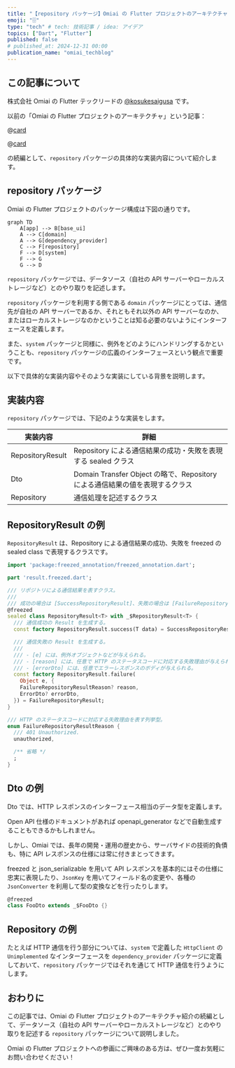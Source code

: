 ```yaml
---
title: "【repository パッケージ】Omiai の Flutter プロジェクトのアーキテクチャ"
emoji: "🗄️"
type: "tech" # tech: 技術記事 / idea: アイデア
topics: ["Dart", "Flutter"]
published: false
# published_at: 2024-12-31 00:00
publication_name: "omiai_techblog"
---
```


## この記事について

株式会社 Omiai の Flutter テックリードの [@kosukesaigusa](https://github.com/kosukesaigusa) です。

以前の「Omiai の Flutter プロジェクトのアーキテクチャ」という記事：

@[card](https://zenn.dev/kosukesaigusa/articles/omiai-flutter-architecture)

@[card](https://zenn.dev/kosukesaigusa/articles/omiai-flutter-architecture-system)

の続編として、`repository` パッケージの具体的な実装内容について紹介します。

## repository パッケージ

Omiai の Flutter プロジェクトのパッケージ構成は下図の通りです。

```mermaid
graph TD
    A[app] --> B[base_ui]
    A --> C[domain]
    A --> G[dependency_provider]
    C --> F[repository]
    F --> D[system]
    F --> G
    G --> D
```

`repository` パッケージでは、データソース（自社の API サーバーやローカルストレージなど）とのやり取りを記述します。

`repository` パッケージを利用する側である `domain` パッケージにとっては、通信先が自社の API サーバーであるか、それともそれ以外の API サーバーなのか、またはローカルストレージなのかということは知る必要のないようにインターフェースを定義します。

また、`system` パッケージと同様に、例外をどのようにハンドリングするかということも、`repository` パッケージの広義のインターフェースという観点で重要です。

以下で具体的な実装内容やそのような実装にしている背景を説明します。

## 実装内容

`repository` パッケージでは、下記のような実装をします。

| 実装内容 | 詳細 |
| ---- | ---- |
| RepositoryResult | Repository による通信結果の成功・失敗を表現する sealed クラス |
| Dto | Domain Transfer Object の略で、Repository による通信結果の値を表現するクラス |
| Repository | 通信処理を記述するクラス |

## RepositoryResult の例

`RepositoryResult` は、Repository による通信結果の成功、失敗を freezed の sealed class で表現するクラスです。

```dart
import 'package:freezed_annotation/freezed_annotation.dart';

part 'result.freezed.dart';

/// リポジトリによる通信結果を表すクラス。
///
/// 成功の場合は [SuccessRepositoryResult]、失敗の場合は [FailureRepositoryResult] が使用される。
@freezed
sealed class RepositoryResult<T> with _$RepositoryResult<T> {
  /// 通信成功の Result を生成する。
  const factory RepositoryResult.success(T data) = SuccessRepositoryResult<T>;

  /// 通信失敗の Result を生成する。
  ///
  /// - [e] には、例外オブジェクトなどが与えられる。
  /// - [reason] には、任意で HTTP のステータスコードに対応する失敗理由が与えられる。
  /// - [errorDto] には、任意でエラーレスポンスのボディが与えられる。
  const factory RepositoryResult.failure(
    Object e, {
    FailureRepositoryResultReason? reason,
    ErrorDto? errorDto,
  }) = FailureRepositoryResult;
}

/// HTTP のステータスコードに対応する失敗理由を表す列挙型。
enum FailureRepositoryResultReason {
  /// 401 Unauthorized.
  unauthorized,

  /** 省略 */
  ;
}
```

## Dto の例

Dto では、HTTP レスポンスのインターフェース相当のデータ型を定義します。

Open API 仕様のドキュメントがあれば openapi_generator などで自動生成することもできるかもしれません。

しかし、Omiai では、長年の開発・運用の歴史から、サーバサイドの技術的負債も、特に API レスポンスの仕様には常に付きまとってきます。

freezed と json_serializable を用いて API レスポンスを基本的にはその仕様に忠実に表現したり、`JsonKey` を用いてフィールド名の変更や、各種の `JsonConverter` を利用して型の変換などを行ったりします。

```dart
@freezed
class FooDto extends _$FooDto {}
```

## Repository の例

たとえば HTTP 通信を行う部分については、`system` で定義した `HttpClient` の `Unimplemented` なインターフェースを `dependency_provider` パッケージに定義しておいて、`repository` パッケージではそれを通じて HTTP 通信を行うようにします。

## おわりに

この記事では、Omiai の Flutter プロジェクトのアーキテクチャ紹介の続編として、データソース（自社の API サーバーやローカルストレージなど）とのやり取りを記述する `repository` パッケージについて説明しました。

Omiai の Flutter プロジェクトへの参画にご興味のある方は、ぜひ一度お気軽にお問い合わせください！
